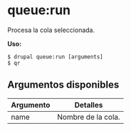 # queue:run
Procesa la cola seleccionada.

**Uso:**
```
$ drupal queue:run [arguments]
$ qr  
```

## Argumentos disponibles
Argumento | Detalles
---------|-------------
name | Nombre de la cola.
